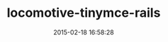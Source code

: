 ---
layout: post
title:  "locomotive-tinymce-rails"
repo:   "locomotivecms/tinymce-rails"
date:   2015-02-18 16:58:28
gemurl: https://github.com/locomotivecms/tinymce-rails
---